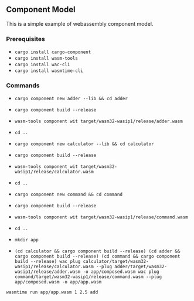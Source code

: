 ## Component Model

This is a simple example of webassembly component model.

### Prerequisites

- `cargo install cargo-component`
- `cargo install wasm-tools`
- `cargo install wac-cli`
- `cargo install wasmtime-cli`

### Commands

- `cargo component new adder --lib && cd adder`
- `cargo component build --release`
- `wasm-tools component wit target/wasm32-wasip1/release/adder.wasm`

- `cd ..`

- `cargo component new calculator --lib && cd calculator`
- `cargo component build --release`
- `wasm-tools component wit target/wasm32-wasip1/release/calculator.wasm`

- `cd ..`


- `cargo component new command && cd command`
- `cargo component build --release`
- `wasm-tools component wit target/wasm32-wasip1/release/command.wasm`

- `cd ..`

- `mkdir app`

- `(cd calculator && cargo component build --release)
(cd adder && cargo component build --release)
(cd command && cargo component build --release)
wac plug calculator/target/wasm32-wasip1/release/calculator.wasm --plug adder/target/wasm32-wasip1/release/adder.wasm -o app/composed.wasm
wac plug command/target/wasm32-wasip1/release/command.wasm --plug app/composed.wasm -o app/app.wasm`

`wasmtime run app/app.wasm 1 2.5 add`
